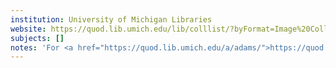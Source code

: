 ```yaml
---
institution: University of Michigan Libraries
website: https://quod.lib.umich.edu/lib/colllist/?byFormat=Image%20Collections&accessFacet=public
subjects: []
notes: 'For <a href="https://quod.lib.umich.edu/a/adams/">https://quod.lib.umich.edu/a/adams/</a> <a href="https://github.com/2SC1815J/open-in-iiif-viewer">https://github.com/2SC1815J/open-in-iiif-viewer</a> provides the easiest way of getting the manifest for objects in this site.<br><br>For all other collections click on the <code>Download</code> button and <code>View all sizes...</code> dropdown. Right click on image and open in new tab, get URL from new tab. Replace <code>res:3</code> with <code>full</code>. End of url should look like: `/full/full/0/native.jpg`. Replace `/full/full/0/native.jpg` with `/info.json` and enter into Annonatate.'
---
```

